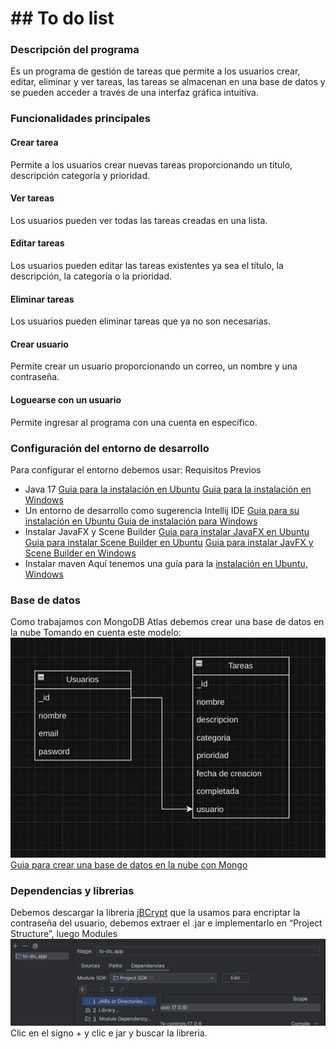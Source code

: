 # ## To do list
### Descripción del programa
Es un programa de gestión de tareas que permite a los usuarios crear, editar, eliminar y ver tareas, las tareas se almacenan en una base de datos y se pueden acceder a través de una interfaz gráfica intuitiva.
### Funcionalidades principales
#### Crear tarea
Permite a los usuarios crear nuevas tareas proporcionando un titulo, descripción categoría y prioridad.
#### Ver tareas
Los usuarios pueden ver todas las tareas creadas en una lista.
#### Editar tareas
Los usuarios pueden editar las tareas existentes ya sea el título, la descripción, la categoría o la prioridad.
#### Eliminar tareas
Los usuarios pueden eliminar tareas que ya no son necesarias.
#### Crear usuario
Permite crear un usuario proporcionando un correo, un nombre y una contraseña.
#### Loguearse con un usuario
Permite ingresar al programa con una cuenta en específico.
### Configuración del entorno de desarrollo
Para configurar el entorno debemos usar:
Requisitos Previos
- Java 17
  [Guia para la instalación en Ubuntu](https://www.youtube.com/watch?v=rJn6sH_tRGY "Guía para Ubuntu")
  [Guia para la instalación en Windows](https://www.youtube.com/watch?v=fe1_KQOWJxM "Guia para Windows")
- Un entorno de desarrollo como sugerencia Intellij IDE
  [Guia para su instalación en Ubuntu ](https://www.youtube.com/watch?v=7rQNf0m_hfI "guia para su instalación")
  [Guia de instalación para Windows](https://www.youtube.com/watch?app=desktop&v=ugGNy9RmX_M "Guia de instalación para Windows")
- Instalar JavaFX y Scene Builder
  [Guia para instalar JavaFX en Ubuntu](https://dam.org.es/javafx-con-ide-idea/ "Guía para instalar en Ubuntu")
  [Guia para instalar Scene Builder en Ubuntu](https://www.youtube.com/watch?v=qi6lYqZ6Rew "Guia para instalar Scene Builder en Ubuntu")
  [Guia para instalar JavFX y Scene Builder en Windows](https://www.youtube.com/watch?v=lb1F1R4T__U "Guia para instalar en Windows")
- Instalar maven
  Aquí tenemos una guía para la [instalación en Ubuntu, Windows](https://www.arteco-consulting.com/post/instalacion-de-maven "instalacion en Ubuntu, Windows y Mac OSX")


### Base de datos
Como trabajamos con MongoDB Atlas debemos crear una base de datos en la nube
Tomando en cuenta este modelo:
![diagrama noSQL.jpeg](diagrama%20noSQL.jpeg)
[Guia para crear una base de datos en la nube con Mongo](https://www.youtube.com/watch?v=pGAa-2mJuMo&t=159s "Guia ra crear una base de datos en la nube con Mongo")

### Dependencias y librerias
Debemos descargar la libreria [jBCrypt](https://jar-download.com/artifacts/de.svenkubiak/jBCrypt "jBCrypt") que la usamos para encriptar la contraseña del usuario, debemos extraer el .jar e implementarlo en “Project Structure”, luego Modules
![Insertar jar jBCrypt.png](Insertar%20jar%20jBCrypt.png)
Clic en el signo + y clic e jar y buscar la libreria.
